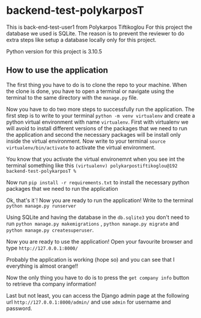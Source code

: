 # backend-test-polykarposT

This is back-end-test-user1 from Polykarpos Tiftikoglou
For this project the database we used is SQLite. The reason is to prevent the reviewer to do extra steps like setup a database locally only for this project.

Python version for this project is 3.10.5

## How to use the application
The first thing you have to do is to clone the repo to your machine. 
When the clone is done, you have to open a terminal or navigate using the terminal to the same directory with the ```manage.py``` file.

Now you have to do two more steps to successfully run the application. The first step is to write to your terminal ```python -m venv virtualenv``` and create a python virtual environment with name ```virtualenv```. First with virtualenv we will avoid to install different versions of the packages that we need to run the application and second the necessary packages will be install only inside the virtual environment. Now write to your terminal ```source virtualenv/bin/activate``` to activate the virtual environment.

You know that you activate the virtual environemnt when you see int the terminal something like this ```(virtualenv) polykarpostiftikoglou@192 backend-test-polykarposT % ```

Now run ```pip install -r requirements.txt``` to install the necessary python packages that we need to run the application

Ok, that's it`! Now you are ready to run the application! Write to the terminal ```python manage.py runserver```

Using SQLite and having the database in the ```db.sqlite3``` you don't need to run ```python manage.py makemigrations``` , ```python manage.py migrate``` and ```python manage.py createsuperuser```. 

Now you are ready to use the application! Open your favourite browser and type ```http://127.0.0.1:8000/```

Probably the application is working (hope so) and you can see that I everything is almost orange!!

Now the only thing you have to do is to press the ```get company info``` button to retrieve tha company information!

Last but not least, you can access the Django admin page at the following url ```http://127.0.0.1:8000/admin/``` and use ```admin``` for username and password.
